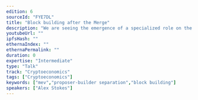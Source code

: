 ```yaml
---
edition: 6
sourceId: "FYE7DL"
title: "Block building after the Merge"
description: "We are seeing the emergence of a specialized role on the Ethereum network dedicated to assembling the contents of each block as the ecosystem grows and the impact of \"maximum extractable value\" (MEV) becomes clear. This talk investigates block building after the Merge and what considerations the move to proof-of-stake brings to the process along with what norms we should strive for to avoid dangerous centralization pressures while maximizing validator profits."
youtubeUrl: ""
ipfsHash: ""
ethernaIndex: ""
ethernaPermalink: ""
duration: 0
expertise: "Intermediate"
type: "Talk"
track: "Cryptoeconomics"
tags: ["Cryptoeconomics"]
keywords: ["mev","proposer-builder separation","block building"]
speakers: ["Alex Stokes"]
---
```

